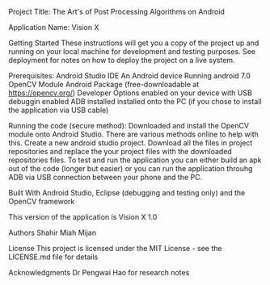 Project Title:
  The Art's of Post Processing Algorithms on Android 

Application Name:
Vision X
  
Getting Started
These instructions will get you a copy of the project up and running on your local machine for development and testing purposes. See deployment for notes on how to deploy the project on a live system.

Prerequisites:
Android Studio IDE
An Android device Running android 7.0
OpenCV Module Android Package (free-downloadable at https://opencv.org/)
Developer Options enabled on your device with USB  debuggin enabled
ADB installed installed onto the PC (if you chose to install the application via USB cable)

Running the code (secure method):
Downloaded and install the OpenCV module onto Android Studio. There are various methods online to help with this.
Create a new android studio project.
Download all the files in project repositories and replace the your project files with the downloaded repositories files.
To test and run the application you can either build an apk out of the code (longer but easier) or you can run 
the application throuhg ADB via USB connection between your phone and the PC. 

Built With Android Studio, Eclipse (debugging and testing only) and the OpenCV framework

This version of the application is Vision X 1.0 

Authors
Shahir Miah Mijan

License
This project is licensed under the MIT License - see the LICENSE.md file for details

Acknowledgments
Dr Pengwai Hao for research notes 
